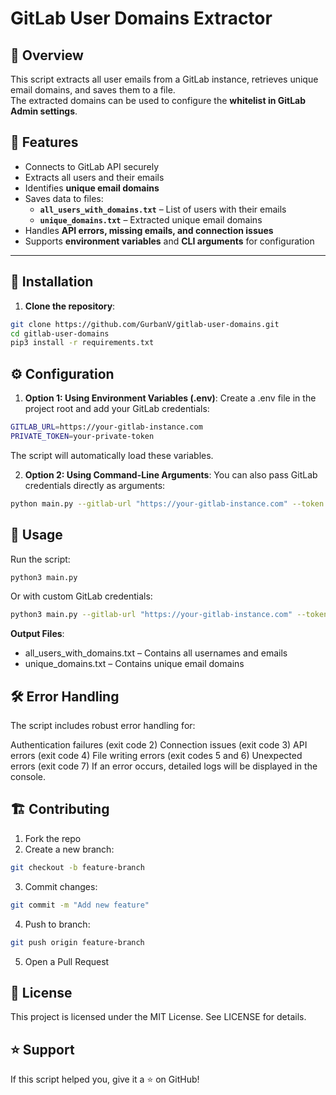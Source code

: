 # GitLab User Domains Extractor

## 📌 Overview

This script extracts all user emails from a GitLab instance, retrieves unique email domains, and saves them to a file.  
The extracted domains can be used to configure the **whitelist in GitLab Admin settings**.

## 🚀 Features

- Connects to GitLab API securely  
- Extracts all users and their emails  
- Identifies **unique email domains**  
- Saves data to files:
  - **`all_users_with_domains.txt`** – List of users with their emails  
  - **`unique_domains.txt`** – Extracted unique email domains  
- Handles **API errors, missing emails, and connection issues**  
- Supports **environment variables** and **CLI arguments** for configuration  

---

## 📂 Installation

1. **Clone the repository**:
```bash
git clone https://github.com/GurbanV/gitlab-user-domains.git
cd gitlab-user-domains
pip3 install -r requirements.txt
```

## ⚙️ Configuration

1. **Option 1: Using Environment Variables (.env)**:
Create a .env file in the project root and add your GitLab credentials:
```bash
GITLAB_URL=https://your-gitlab-instance.com
PRIVATE_TOKEN=your-private-token
```
The script will automatically load these variables.

2. **Option 2: Using Command-Line Arguments**:
You can also pass GitLab credentials directly as arguments:
```bash
python main.py --gitlab-url "https://your-gitlab-instance.com" --token "your-private-token"
```
   
## 📜 Usage

Run the script:
```bash
python3 main.py
```
Or with custom GitLab credentials:
```bash
python3 main.py --gitlab-url "https://your-gitlab-instance.com" --token "your-private-token"
```

**Output Files**:
  - all_users_with_domains.txt – Contains all usernames and emails
  - unique_domains.txt – Contains unique email domains
   

## 🛠 Error Handling

The script includes robust error handling for:

Authentication failures (exit code 2)
Connection issues (exit code 3)
API errors (exit code 4)
File writing errors (exit codes 5 and 6)
Unexpected errors (exit code 7)
If an error occurs, detailed logs will be displayed in the console.


## 🏗️ Contributing

1. Fork the repo
2. Create a new branch:
```bash
git checkout -b feature-branch
```
3. Commit changes:
```bash
git commit -m "Add new feature"
  ```
4. Push to branch:
```bash
git push origin feature-branch
```  
5. Open a Pull Request


## 📄 License
This project is licensed under the MIT License. See LICENSE for details.


## ⭐ Support
If this script helped you, give it a ⭐ on GitHub!

